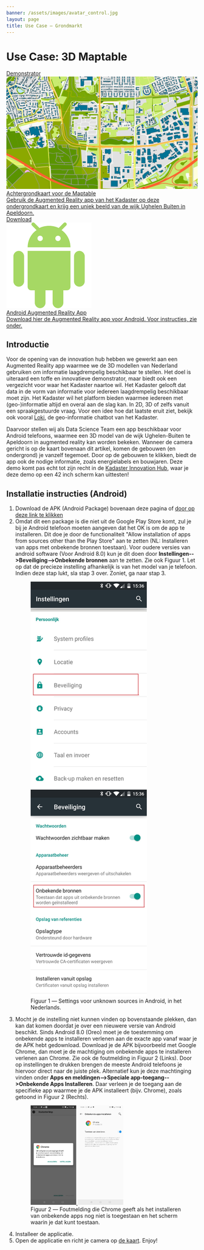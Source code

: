 ```yaml
---
banner: /assets/images/avatar_control.jpg
layout: page
title: Use Case ― Grondmarkt
---
```

# Use Case: 3D Maptable
<div class="cards-wrapper">
    <a href="/demonstrators/3d-map/3d-map.html">
    <div class="card">
      <div class="card-type">Demonstrator</div>
      <img class="card-image" src="/assets/images/full_brt_map.png">
      <div class="card-title">Achtergrondkaart voor de Maptable</div>
      <div class="card-description">Gebruik de Augmented Reality app van het Kadaster op deze ondergrondkaart en krijg een uniek beeld van de wijk Ughelen Buiten in Apeldoorn.</div>
    </div>
  </a>
  <a href="/download/KadasterMapTable_InnovationHub.apk">
    <div class="card">
      <div class="card-type">Download</div>
      <img class="card-image" src="/assets/images/android_icon.png">
      <div class="card-title">Android Augmented Reality App</div>
      <div class="card-description">Download hier de Augmented Reality app voor Android. Voor instructies, zie onder.</div>
    </div>
  </a>
</div>

## Introductie
Voor de opening van de innovation hub hebben we gewerkt aan een Augmented Reality app waarmee we de 3D modellen van Nederland gebruiken om informatie laagdrempelig beschikbaar te stellen. 
Het doel is uiteraard een toffe en innovatieve demonstrator, maar biedt ook een vergezicht voor waar het Kadaster naartoe wil. Het Kadaster gelooft dat data in de vorm van informatie voor iedereen laagdrempelig 
beschikbaar moet zijn. Het Kadaster wil het platform bieden waarmee iedereen met (geo-)informatie altijd en overal aan de slag kan. In 2D, 3D of zelfs vanuit een spraakgestuurde vraag. Voor een idee hoe dat laatste eruit ziet, bekijk ook vooral
<a href = "/cases/loki">Loki</a>, de geo-informatie chatbot van het Kadaster.

Daarvoor stellen wij als Data Science Team een app beschikbaar voor Android telefoons, waarmee een 3D model van de wijk Ughelen-Buiten te Apeldoorn in augmented reality kan worden bekeken. Wanneer de camera gericht is op de 
kaart bovenaan dit artikel, komen de gebouwen (en ondergrond) je vanzelf tegemoet. Door op de gebouwen te klikken, biedt de app ook de nodige informatie, zoals energielabels en bouwjaren. Deze demo komt pas echt tot zijn recht 
in de <a href = "https://innovationhub.kadaster-registratie.nl/">Kadaster Innovation Hub</a>, waar je deze demo op een 42 inch scherm kan uittesten! 

## Installatie instructies (Android)
<ol>
	<li> Download de APK (Android Package) bovenaan deze pagina of <a href = "/download/KadasterMapTable_InnovationHub.apk">door op deze link te klikken</a></li>
	<li> Omdat dit een package is die niet uit de Google Play Store komt, zul je bij je Android telefoon moeten aangeven dat het OK is om de app te installeren. 
	Dit doe je door de functionaliteit "Allow installation of apps from sources other than the Play Store" aan te zetten (NL: Installeren van apps met onbekende bronnen toestaan). 
	Voor oudere versies van android software (Voor Android 8.0) kun je dit doen door <b>Instellingen-->Beveiliging-->Onbekende bronnen</b> aan te zetten. Zie ook Figuur 1. Let op dat de precieze instelling afhankelijk is van het model van je telefoon. Indien deze stap lukt, sla stap 3 over. 
	Zoniet, ga naar stap 3.
		<figure id="figuur-1">
		  <a href="/assets/images/nl-unknown-sources-1.jpg">
			<img src="/assets/images/nl-unknown-sources-1.jpg" width = "306" height="543">
		  </a>
		  <a href="/assets/images/nl-unknown-sources-2.jpg">
			<img src="/assets/images/nl-unknown-sources-2.jpg" width = "306" height="543">
		  </a>
		  <figcaption>
			Figuur 1 ― Settings voor unknown sources in Android, in het Nederlands.
		  </figcaption>
		</figure></li>
	<li> Mocht je de instelling niet kunnen vinden op bovenstaande plekken, dan kan dat komen doordat je over een nieuwere versie van  Android beschikt. Sinds Android 8.0 (Oreo) moet je de toestemming om onbekende apps
	te installeren verlenen aan de exacte app vanaf waar je de APK hebt gedownload. Download je de APK bijvoorbeeld met Google Chrome, dan moet je de machtiging om onbekende apps te installeren verlenen aan Chrome. Zie ook de foutmelding in Figuur 2 (Links). 
	Door op instellingen te drukken brengen de meeste Android telefoons je hiervoor direct naar de juiste plek. Alternatief kun je deze machtinging vinden onder <b>Apps en meldingen-->Speciale app-toegang-->Onbekende Apps Installeren</b>. 
	Daar verleen je de toegang aan de specifieke app waarmee je de APK installeert (bijv. Chrome), zoals getoond in Figuur 2 (Rechts).  
		<figure id="figuur-2">
		  <a href="/assets/images/error-chrome-install.jpg">
			<img src="/assets/images/error-chrome-install.jpg" width="30%" height="30%">
		</a>
			<a href = "/assets/images/allow-chrome-access.jpg">
			<img src="/assets/images/allow-chrome-access.jpg" width="30%" height="30%">
		  </a>
		  <figcaption>
			Figuur 2 ― Foutmelding die Chrome geeft als het installeren van onbekende apps nog niet is toegestaan en het scherm waarin je dat kunt toestaan. 
		  </figcaption>
		</figure>
	</li>
	<li> Installeer de applicatie.</li>
	<li> Open de applicatie en richt je camera op <a href="/demonstrators/3d_map/3d-map.html">de kaart</a>. Enjoy! </li>
</ol>
			
